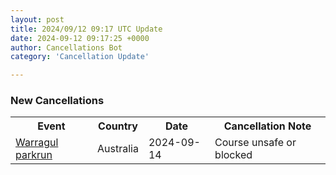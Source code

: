 ```yaml
---
layout: post
title: 2024/09/12 09:17 UTC Update
date: 2024-09-12 09:17:25 +0000
author: Cancellations Bot
category: 'Cancellation Update'

---
```


<h3>New Cancellations</h3>
<div class='hscrollable'>
<table style='width: 100%'>
    <tr>
        <th>Event</th>
        <th>Country</th>
        <th>Date</th>
        <th>Cancellation Note</th>
    </tr>
    <tr>
        <td><a href="https://www.parkrun.com.au/warragul">Warragul parkrun</a></td>
        <td>Australia</td>
        <td>2024-09-14</td>
        <td>Course unsafe or blocked</td>
    </tr>
</table>
</div>
